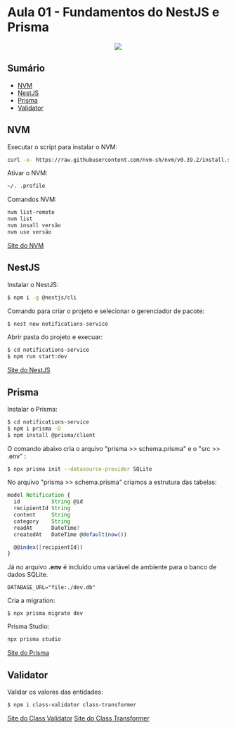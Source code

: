 # Aula 01 - Fundamentos do NestJS e Prisma

<p align="center">
   <img src="http://img.shields.io/static/v1?label=STATUS&message=EM%20DESENVOLVIMENTO&color=RED&style=for-the-badge" #vitrinedev/>
</p>

## Sumário

* [NVM](#nvm)
* [NestJS](#nestjs)
* [Prisma](#prisma)
* [Validator](#validator)

## NVM

<p>Executar o script para instalar o NVM:</p>

``` bash
curl -o- https://raw.githubusercontent.com/nvm-sh/nvm/v0.39.2/install.sh | bash
```

<p>Ativar o NVM: </p>

``` bash
~/. .profile
```

<p>Comandos NVM: </p>

``` bash
nvm list-remote
nvm list
nvm insall versão
nvm use versão
```

[Site do NVM](https://github.com/nvm-sh/nvm)


## NestJS

<p>Instalar o NestJS:</p>

``` bash
$ npm i -g @nestjs/cli
```

<p>Comando para criar o projeto e selecionar o gerenciador de pacote: </p>

``` bash
$ nest new notifications-service
```

<p>Abrir pasta do projeto e execuar:</p>

``` bash
$ cd notifications-service
$ npm run start:dev
```

[Site do NestJS](https://nestjs.com/)


## Prisma

<p>Instalar o Prisma:</p>

``` bash
$ cd notifications-service
$ npm i prisma -D
$ npm install @prisma/client
```

<p>O comando abaixo cria o arquivo "prisma >> schema.prisma" e o "src >> .env" :</p>

``` bash
$ npx prisma init --datasource-provider SQLite
```

<p> No arquivo "prisma >> schema.prisma" criamos a estrutura das tabelas: </p>

``` ts
model Notification {
  id          String @id
  recipientId String
  content     String
  category    String
  readAt      DateTime?
  createdAt   DateTime @default(now())

  @@index([recipientId])
}
```

<p>Já no arquivo <b>.env</b> é incluido uma variável de ambiente para o banco de dados SQLite.</p>

``` env
DATABASE_URL="file:./dev.db"
```

<p>Cria a migration:</p>

```
$ npx prisma migrate dev
```

<p>Prisma Studio:</p>

``` bash
npx prisma studio
```

[Site do Prisma](https://www.prisma.io/)


## Validator

<p>Validar os valores das entidades:</p>

``` bash
$ npm i class-validator class-transformer
```

[Site do Class Validator](https://github.com/typestack/class-validator)
[Site do Class Transformer](https://github.com/typestack/class-transformer)

